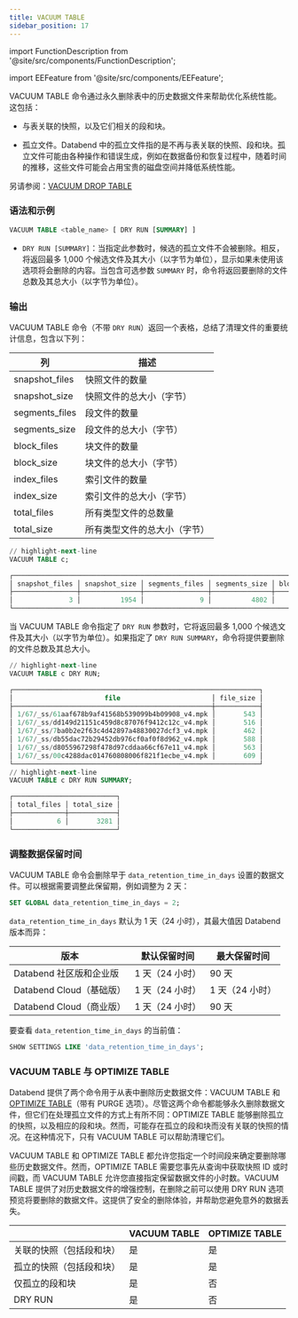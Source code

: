 ```yaml
---
title: VACUUM TABLE
sidebar_position: 17
---
```


import FunctionDescription from '@site/src/components/FunctionDescription';

<FunctionDescription description="引入或更新版本：v1.2.368"/>

import EEFeature from '@site/src/components/EEFeature';

<EEFeature featureName='VACUUM TABLE'/>

VACUUM TABLE 命令通过永久删除表中的历史数据文件来帮助优化系统性能。这包括：

- 与表关联的快照，以及它们相关的段和块。

- 孤立文件。Databend 中的孤立文件指的是不再与表关联的快照、段和块。孤立文件可能由各种操作和错误生成，例如在数据备份和恢复过程中，随着时间的推移，这些文件可能会占用宝贵的磁盘空间并降低系统性能。

另请参阅：[VACUUM DROP TABLE](91-vacuum-drop-table.md)

### 语法和示例

```sql
VACUUM TABLE <table_name> [ DRY RUN [SUMMARY] ]
```

- `DRY RUN [SUMMARY]`：当指定此参数时，候选的孤立文件不会被删除。相反，将返回最多 1,000 个候选文件及其大小（以字节为单位），显示如果未使用该选项将会删除的内容。当包含可选参数 `SUMMARY` 时，命令将返回要删除的文件总数及其总大小（以字节为单位）。

### 输出

VACUUM TABLE 命令（不带 `DRY RUN`）返回一个表格，总结了清理文件的重要统计信息，包含以下列：

| 列              | 描述                               |
| --------------- | --------------------------------- |
| snapshot_files  | 快照文件的数量                     |
| snapshot_size   | 快照文件的总大小（字节）           |
| segments_files  | 段文件的数量                       |
| segments_size   | 段文件的总大小（字节）             |
| block_files     | 块文件的数量                       |
| block_size      | 块文件的总大小（字节）             |
| index_files     | 索引文件的数量                     |
| index_size      | 索引文件的总大小（字节）           |
| total_files     | 所有类型文件的总数量               |
| total_size      | 所有类型文件的总大小（字节）       |

```sql title='示例：'
// highlight-next-line
VACUUM TABLE c;

┌──────────────────────────────────────────────────────────────────────────────────────────────────────────────────────────────────────────────────┐
│ snapshot_files │ snapshot_size │ segments_files │ segments_size │ block_files │ block_size │ index_files │ index_size │ total_files │ total_size │
├────────────────┼───────────────┼────────────────┼───────────────┼─────────────┼────────────┼─────────────┼────────────┼─────────────┼────────────┤
│              3 │          1954 │              9 │          4802 │           9 │       1890 │           9 │       3060 │          30 │      11706 │
└──────────────────────────────────────────────────────────────────────────────────────────────────────────────────────────────────────────────────┘
```

当 VACUUM TABLE 命令指定了 `DRY RUN` 参数时，它将返回最多 1,000 个候选文件及其大小（以字节为单位）。如果指定了 `DRY RUN SUMMARY`，命令将提供要删除的文件总数及其总大小。

```sql title='示例：'
// highlight-next-line
VACUUM TABLE c DRY RUN;

┌──────────────────────────────────────────────────────────────┐
│                       file                       │ file_size │
├──────────────────────────────────────────────────┼───────────┤
│ 1/67/_ss/61aaf678b9af41568b539099b4b09908_v4.mpk │       543 │
│ 1/67/_ss/dd149d21151c459d8c87076f9412c12c_v4.mpk │       516 │
│ 1/67/_ss/7ba0b2e2f63c4d42897a48830027dcf3_v4.mpk │       462 │
│ 1/67/_ss/db55dac72b29452db976cf0af0f8d962_v4.mpk │       588 │
│ 1/67/_ss/d8055967298f478d97cddaa66cf67e11_v4.mpk │       563 │
│ 1/67/_ss/00c4288dac014760808006f821f1ecbe_v4.mpk │       609 │
└──────────────────────────────────────────────────────────────┘
// highlight-next-line
VACUUM TABLE c DRY RUN SUMMARY;

┌──────────────────────────┐
│ total_files │ total_size │
├─────────────┼────────────┤
│           6 │       3281 │
└──────────────────────────┘
```

### 调整数据保留时间

VACUUM TABLE 命令会删除早于 `data_retention_time_in_days` 设置的数据文件。可以根据需要调整此保留期，例如调整为 2 天：

```sql
SET GLOBAL data_retention_time_in_days = 2;
```

`data_retention_time_in_days` 默认为 1 天（24 小时），其最大值因 Databend 版本而异：

| 版本                                      | 默认保留时间 | 最大保留时间   |
| ---------------------------------------- | ------------ | -------------- |
| Databend 社区版和企业版                  | 1 天（24 小时） | 90 天          |
| Databend Cloud（基础版）                 | 1 天（24 小时） | 1 天（24 小时） |
| Databend Cloud（商业版）                 | 1 天（24 小时） | 90 天          |

要查看 `data_retention_time_in_days` 的当前值：

```sql
SHOW SETTINGS LIKE 'data_retention_time_in_days';
```

### VACUUM TABLE 与 OPTIMIZE TABLE

Databend 提供了两个命令用于从表中删除历史数据文件：VACUUM TABLE 和 [OPTIMIZE TABLE](60-optimize-table.md)（带有 PURGE 选项）。尽管这两个命令都能够永久删除数据文件，但它们在处理孤立文件的方式上有所不同：OPTIMIZE TABLE 能够删除孤立的快照，以及相应的段和块。然而，可能存在孤立的段和块而没有关联的快照的情况。在这种情况下，只有 VACUUM TABLE 可以帮助清理它们。

VACUUM TABLE 和 OPTIMIZE TABLE 都允许您指定一个时间段来确定要删除哪些历史数据文件。然而，OPTIMIZE TABLE 需要您事先从查询中获取快照 ID 或时间戳，而 VACUUM TABLE 允许您直接指定保留数据文件的小时数。VACUUM TABLE 提供了对历史数据文件的增强控制，在删除之前可以使用 DRY RUN 选项预览将要删除的数据文件。这提供了安全的删除体验，并帮助您避免意外的数据丢失。

|                                                  | VACUUM TABLE | OPTIMIZE TABLE |
| ------------------------------------------------ | ------------ | -------------- |
| 关联的快照（包括段和块）                         | 是           | 是             |
| 孤立的快照（包括段和块）                         | 是           | 是             |
| 仅孤立的段和块                                   | 是           | 否             |
| DRY RUN                                          | 是           | 否             |